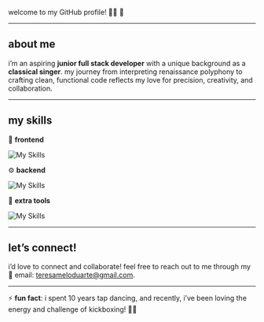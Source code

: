 

welcome to my GitHub profile! 👩‍💻 🌱 

---

## about me

i’m an aspiring **junior full stack developer** with a unique background as a **classical singer**. 
my journey from interpreting renaissance polyphony to crafting clean, functional code reflects my love for precision, creativity, and collaboration.

---

## my skills

🎨 **frontend**

![My Skills](https://skillicons.dev/icons?i=javascript,css,html,bootstrap,jquery&theme=light)



⚙️ **backend**

![My Skills](https://skillicons.dev/icons?i=java,spring,mysql,hibernate,&theme=light)



🚀 **extra tools**

![My Skills](https://skillicons.dev/icons?i=maven,git,postman,idea&theme=light)

---

## let’s connect!

i’d love to connect and collaborate! 
feel free to reach out to me through my 📧 email: teresameloduarte@gmail.com.


---

⚡ **fun fact**: i spent 10 years tap dancing, and recently, i’ve been loving the energy and challenge of kickboxing! 🥊💃 
